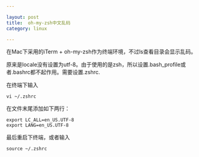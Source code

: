 ```yaml
---

layout: post
title:  oh-my-zsh中文乱码
category: linux

---
```


在Mac下采用的iTerm + oh-my-zsh作为终端环境，不过ls查看目录会显示乱码。

原来是locale没有设置为utf-8。由于使用的是zsh，所以设置.bash_profile或者.bashrc都不起作用。需要设置.zshrc.


在终端下输入

	vi ~/.zshrc

在文件末尾添加如下两行：

	export LC_ALL=en_US.UTF-8
	export LANG=en_US.UTF-8

最后重启下终端，或者输入

	source ~/.zshrc
